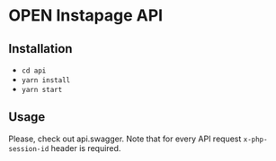 OPEN Instapage API
==================

Installation
------------

 - `cd api`
 - `yarn install`
 - `yarn start`

Usage
-----
Please, check out api.swagger. Note that for every API request `x-php-session-id` header is required.